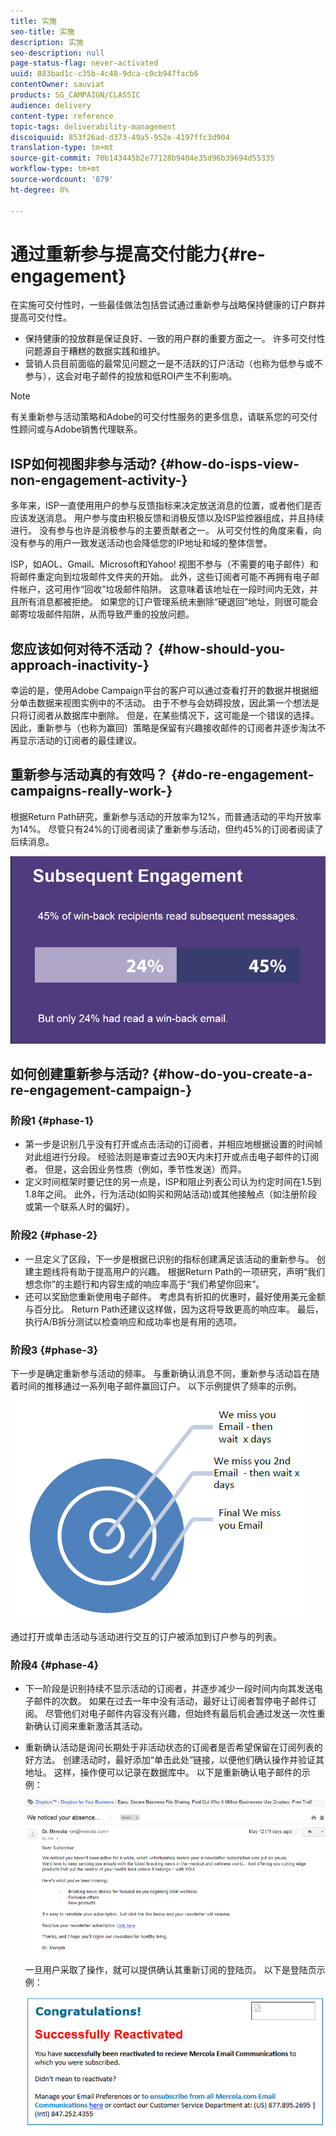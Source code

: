 ```yaml
---
title: 实施
seo-title: 实施
description: 实施
seo-description: null
page-status-flag: never-activated
uuid: 883bad1c-c35b-4c48-9dca-c0cb947facb6
contentOwner: sauviat
products: SG_CAMPAIGN/CLASSIC
audience: delivery
content-type: reference
topic-tags: deliverability-management
discoiquuid: 853f26ad-d373-49a5-952e-4197ffc3d904
translation-type: tm+mt
source-git-commit: 70b143445b2e77128b9404e35d96b39694d55335
workflow-type: tm+mt
source-wordcount: '879'
ht-degree: 0%

---
```



# 通过重新参与提高交付能力{#re-engagement}

在实施可交付性时，一些最佳做法包括尝试通过重新参与战略保持健康的订户群并提高可交付性。

* 保持健康的投放群是保证良好、一致的用户群的重要方面之一。 许多可交付性问题源自于糟糕的数据实践和维护。
* 营销人员目前面临的最常见问题之一是不活跃的订户活动（也称为低参与或不参与），这会对电子邮件的投放和低ROI产生不利影响。

>[!NOTE]
>
>有关重新参与活动策略和Adobe的可交付性服务的更多信息，请联系您的可交付性顾问或与Adobe销售代理联系。

## ISP如何视图非参与活动? {#how-do-isps-view-non-engagement-activity-}

多年来，ISP一直使用用户的参与反馈指标来决定放送消息的位置，或者他们是否应该发送消息。 用户参与度由积极反馈和消极反馈以及ISP监控器组成，并且持续进行。 没有参与也许是消极参与的主要贡献者之一。 从可交付性的角度来看，向没有参与的用户一致发送活动也会降低您的IP地址和域的整体信誉。

ISP，如AOL、Gmail、Microsoft和Yahoo! 视图不参与（不需要的电子邮件）和将邮件重定向到垃圾邮件文件夹的开始。 此外，这些订阅者可能不再拥有电子邮件帐户，这可用作“回收”垃圾邮件陷阱。 这意味着该地址在一段时间内无效，并且所有消息都被拒绝。 如果您的订户管理系统未删除“硬退回”地址，则很可能会邮寄垃圾邮件陷阱，从而导致严重的投放问题。

## 您应该如何对待不活动？ {#how-should-you-approach-inactivity-}

幸运的是，使用Adobe Campaign平台的客户可以通过查看打开的数据并根据细分单击数据来视图实例中的不活动。 由于不参与会妨碍投放，因此第一个想法是只将订阅者从数据库中删除。 但是，在某些情况下，这可能是一个错误的选择。 因此，重新参与（也称为赢回）策略是保留有兴趣接收邮件的订阅者并逐步淘汰不再显示活动的订阅者的最佳建议。

## 重新参与活动真的有效吗？ {#do-re-engagement-campaigns-really-work-}

根据Return Path研究，重新参与活动的开放率为12%，而普通活动的平均开放率为14%。 尽管只有24%的订阅者阅读了重新参与活动，但约45%的订阅者阅读了后续消息。

![](assets/deliverability_implementation_1.png)

## 如何创建重新参与活动? {#how-do-you-create-a-re-engagement-campaign-}

### 阶段1 {#phase-1}

* 第一步是识别几乎没有打开或点击活动的订阅者，并相应地根据设置的时间帧对此组进行分段。 经验法则是审查过去90天内未打开或点击电子邮件的订阅者。 但是，这会因业务性质（例如，季节性发送）而异。
* 定义时间框架时要记住的另一点是，ISP和阻止列表公司认为约定时间在1.5到1.8年之间。 此外，行为活动(如购买和网站活动)或其他接触点（如注册阶段或第一个联系人时的偏好）。

### 阶段2 {#phase-2}

* 一旦定义了区段，下一步是根据已识别的指标创建满足该活动的重新参与。 创建主题线将有助于提高用户的兴趣。 根据Return Path的一项研究，声明“我们想念你”的主题行和内容生成的响应率高于“我们希望你回来”。
* 还可以奖励您重新使用电子邮件。 考虑具有折扣的优惠时，最好使用美元金额与百分比。 Return Path还建议这样做，因为这将导致更高的响应率。 最后，执行A/B拆分测试以检查响应和成功率也是有用的选项。

### 阶段3 {#phase-3}

下一步是确定重新参与活动的频率。 与重新确认消息不同，重新参与活动旨在随着时间的推移通过一系列电子邮件赢回订户。 以下示例提供了频率的示例。

![](assets/deliverability_implementation_2.png)

通过打开或单击活动与活动进行交互的订户被添加到订户参与的列表。

### 阶段4 {#phase-4}

* 下一阶段是识别持续不显示活动的订阅者，并逐步减少一段时间内向其发送电子邮件的次数。 如果在过去一年中没有活动，最好让订阅者暂停电子邮件订阅。 尽管他们对电子邮件内容没有兴趣，但始终有最后机会通过发送一次性重新确认订阅来重新激活其活动。
* 重新确认活动是询问长期处于非活动状态的订阅者是否希望保留在订阅列表的好方法。 创建活动时，最好添加“单击此处”链接，以便他们确认操作并验证其地址。 这样，操作便可以记录在数据库中。 以下是重新确认电子邮件的示例：

   ![](assets/deliverability_implementation_3.png)

   一旦用户采取了操作，就可以提供确认其重新订阅的登陆页。 以下是登陆页示例：

   ![](assets/deliverability_implementation_4.png)
